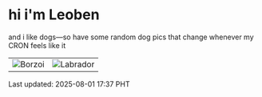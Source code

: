 # hi i'm Leoben

and i like dogs—so have some random dog pics that change whenever my CRON feels like it

|  |  |
|--------|----------|
| ![Borzoi](https://random-dog-vercel.vercel.app/api/random-borzoi?v=1754041035) | ![Labrador](https://random-dog-vercel.vercel.app/api/random-labrador?v=1754041035) |

Last updated: 2025-08-01 17:37 PHT

